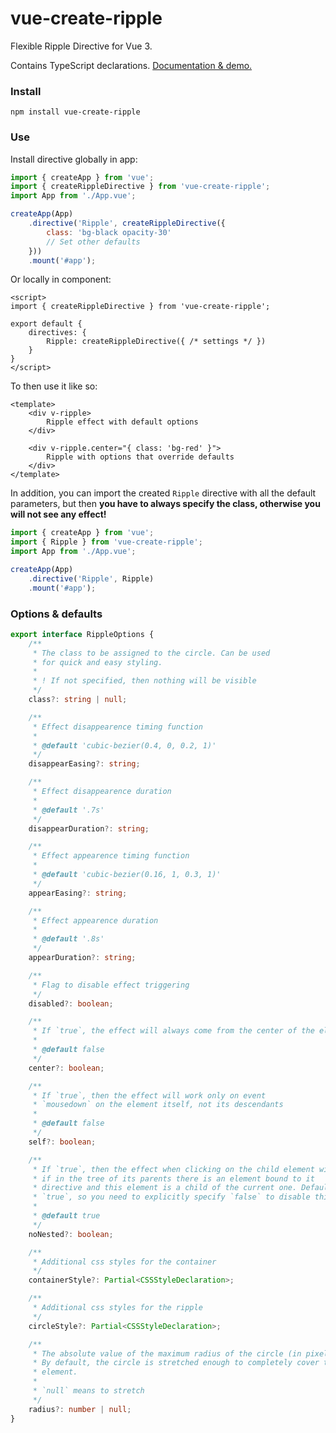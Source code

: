 # vue-create-ripple

Flexible Ripple Directive for Vue 3.

Contains TypeScript declarations. [Documentation & demo.](https://0x009922.github.io/vue-create-ripple/)

### Install

```
npm install vue-create-ripple
```

### Use

Install directive globally in app:

```js
import { createApp } from 'vue';
import { createRippleDirective } from 'vue-create-ripple';
import App from './App.vue';

createApp(App)
    .directive('Ripple', createRippleDirective({
        class: 'bg-black opacity-30'
        // Set other defaults
    }))
    .mount('#app');
```

Or locally in component:

```vue
<script>
import { createRippleDirective } from 'vue-create-ripple';

export default {
    directives: {
        Ripple: createRippleDirective({ /* settings */ })
    }
}
</script>
```

To then use it like so:

```vue
<template>
    <div v-ripple>
        Ripple effect with default options
    </div>

    <div v-ripple.center="{ class: 'bg-red' }">
        Ripple with options that override defaults
    </div>
</template>
```

In addition, you can import the created `Ripple` directive with all the default parameters, but then **you have to always specify the class, otherwise you will not see any effect!**

```js
import { createApp } from 'vue';
import { Ripple } from 'vue-create-ripple';
import App from './App.vue';

createApp(App)
    .directive('Ripple', Ripple)
    .mount('#app');
```

### Options & defaults

```ts
export interface RippleOptions {
    /**
     * The class to be assigned to the circle. Can be used
     * for quick and easy styling.
     *
     * ! If not specified, then nothing will be visible
     */
    class?: string | null;

    /**
     * Effect disappearence timing function
     *
     * @default 'cubic-bezier(0.4, 0, 0.2, 1)'
     */
    disappearEasing?: string;

    /**
     * Effect disappearence duration
     *
     * @default '.7s'
     */
    disappearDuration?: string;

    /**
     * Effect appearence timing function
     *
     * @default 'cubic-bezier(0.16, 1, 0.3, 1)'
     */
    appearEasing?: string;

    /**
     * Effect appearence duration
     *
     * @default '.8s'
     */
    appearDuration?: string;

    /**
     * Flag to disable effect triggering
     */
    disabled?: boolean;

    /**
     * If `true`, the effect will always come from the center of the element.
     *
     * @default false
     */
    center?: boolean;

    /**
     * If `true`, then the effect will work only on event
     * `mousedown` on the element itself, not its descendants
     *
     * @default false
     */
    self?: boolean;

    /**
     * If `true`, then the effect when clicking on the child element will not work,
     * if in the tree of its parents there is an element bound to it
     * directive and this element is a child of the current one. Default
     * `true`, so you need to explicitly specify `false` to disable this option
     *
     * @default true
     */
    noNested?: boolean;

    /**
     * Additional css styles for the container
     */
    containerStyle?: Partial<CSSStyleDeclaration>;

    /**
     * Additional css styles for the ripple
     */
    circleStyle?: Partial<CSSStyleDeclaration>;

    /**
     * The absolute value of the maximum radius of the circle (in pixels).
     * By default, the circle is stretched enough to completely cover the entire
     * element.
     *
     * `null` means to stretch
     */
    radius?: number | null;
}
```

